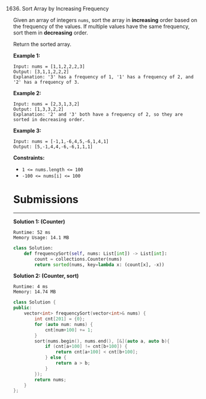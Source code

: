 1636. Sort Array by Increasing Frequency

Given an array of integers `nums`, sort the array in **increasing** order based on the frequency of the values. If multiple values have the same frequency, sort them in **decreasing** order.

Return the sorted array.

 

**Example 1:**
```
Input: nums = [1,1,2,2,2,3]
Output: [3,1,1,2,2,2]
Explanation: '3' has a frequency of 1, '1' has a frequency of 2, and '2' has a frequency of 3.
```

**Example 2:**
```
Input: nums = [2,3,1,3,2]
Output: [1,3,3,2,2]
Explanation: '2' and '3' both have a frequency of 2, so they are sorted in decreasing order.
```

**Example 3:**
```
Input: nums = [-1,1,-6,4,5,-6,1,4,1]
Output: [5,-1,4,4,-6,-6,1,1,1]
```

**Constraints:**

* `1 <= nums.length <= 100`
* `-100 <= nums[i] <= 100`

# Submissions
---
**Solution 1: (Counter)**
```
Runtime: 52 ms
Memory Usage: 14.1 MB
```
```python
class Solution:
    def frequencySort(self, nums: List[int]) -> List[int]:
        count = collections.Counter(nums)
        return sorted(nums, key=lambda x: (count[x], -x))
```

**Solution 2: (Counter, sort)**
```
Runtime: 4 ms
Memory: 14.74 MB
```
```c++
class Solution {
public:
    vector<int> frequencySort(vector<int>& nums) {
        int cnt[201] = {0};
        for (auto num: nums) {
            cnt[num+100] += 1;
        }
        sort(nums.begin(), nums.end(), [&](auto a, auto b){
            if (cnt[a+100] != cnt[b+100]) {
                return cnt[a+100] < cnt[b+100];
            } else {
                return a > b;
            }
        });
        return nums;
    }
};
```
